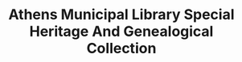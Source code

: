 ---
layout: repo
title: "Athens Municipal Library Special Heritage And Genealogical Collection"
id: 15654
permalink: repos/15654/
---